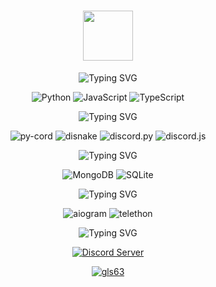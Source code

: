 <div align="center">
  
# <img src="https://media.giphy.com/media/JIX9t2j0ZTN9S/giphy.gif" width="80">

<p align="center">
  <img src="https://readme-typing-svg.herokuapp.com?font=Fira+Code&weight=600&size=22&pause=1000&color=F7DF1E&center=true&vCenter=true&width=150&lines=My+Luv%3A" alt="Typing SVG" />
</p>

![Python](https://img.shields.io/badge/Python-3776AB?style=for-the-badge&logo=python&logoColor=white)
![JavaScript](https://img.shields.io/badge/JavaScript-F7DF1E?style=for-the-badge&logo=javascript&logoColor=black)
![TypeScript](https://img.shields.io/badge/TypeScript-007ACC?style=for-the-badge&logo=typescript&logoColor=white)

<p align="center">
  <img src="https://readme-typing-svg.herokuapp.com?font=Fira+Code&weight=600&size=22&pause=1000&color=5865F2&center=true&vCenter=true&width=200&lines=Discord+Work%3A" alt="Typing SVG" />
</p>

![py-cord](https://img.shields.io/badge/py--cord-5865F2?style=for-the-badge&logo=discord&logoColor=white)
![disnake](https://img.shields.io/badge/disnake-5865F2?style=for-the-badge&logo=discord&logoColor=white)
![discord.py](https://img.shields.io/badge/discord.py-5865F2?style=for-the-badge&logo=discord&logoColor=white)
![discord.js](https://img.shields.io/badge/discord.js-5865F2?style=for-the-badge&logo=discord&logoColor=white)

<p align="center">
  <img src="https://readme-typing-svg.herokuapp.com?font=Fira+Code&weight=600&size=22&pause=1000&color=47A248&center=true&vCenter=true&width=250&lines=My+Luv+Database%3A" alt="Typing SVG" />
</p>

![MongoDB](https://img.shields.io/badge/MongoDB-47A248?style=for-the-badge&logo=mongodb&logoColor=white)
![SQLite](https://img.shields.io/badge/SQLite-07405E?style=for-the-badge&logo=sqlite&logoColor=white)

<p align="center">
  <img src="https://readme-typing-svg.herokuapp.com?font=Fira+Code&weight=600&size=22&pause=1000&color=0088CC&center=true&vCenter=true&width=230&lines=Telegram+Work%3A" alt="Typing SVG" />
</p>

![aiogram](https://img.shields.io/badge/aiogram-0088CC?style=for-the-badge&logo=telegram&logoColor=white)
![telethon](https://img.shields.io/badge/telethon-0088CC?style=for-the-badge&logo=telegram&logoColor=white)

<p align="center">
  <img src="https://readme-typing-svg.herokuapp.com?font=Fira+Code&weight=600&size=22&pause=1000&color=5865F2&center=true&vCenter=true&width=250&lines=My+Discord+server%3A" alt="Typing SVG" />
</p>

[![Discord Server](https://img.shields.io/badge/Discord-5865F2?style=for-the-badge&logo=discord&logoColor=white)](https://discord.gg/l1te)

 [![gls63](https://img.shields.io/badge/Discord-5865F2?style=for-the-badge&logo=discord&logoColor=white)](https://discord.com/users/1354758424491196487)

</div>
